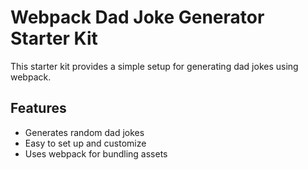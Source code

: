 # Webpack Dad Joke Generator Starter Kit

This starter kit provides a simple setup for generating dad jokes using webpack.

## Features

- Generates random dad jokes
- Easy to set up and customize
- Uses webpack for bundling assets